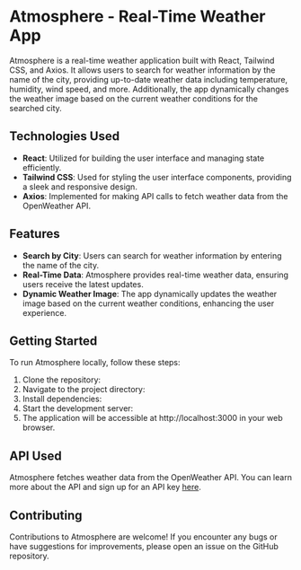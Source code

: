 # Atmosphere - Real-Time Weather App

Atmosphere is a real-time weather application built with React, Tailwind CSS, and Axios. It allows users to search for weather information by the name of the city, providing up-to-date weather data including temperature, humidity, wind speed, and more. Additionally, the app dynamically changes the weather image based on the current weather conditions for the searched city.

## Technologies Used

- **React**: Utilized for building the user interface and managing state efficiently.
- **Tailwind CSS**: Used for styling the user interface components, providing a sleek and responsive design.
- **Axios**: Implemented for making API calls to fetch weather data from the OpenWeather API.

## Features

- **Search by City**: Users can search for weather information by entering the name of the city.
- **Real-Time Data**: Atmosphere provides real-time weather data, ensuring users receive the latest updates.
- **Dynamic Weather Image**: The app dynamically updates the weather image based on the current weather conditions, enhancing the user experience.

## Getting Started

To run Atmosphere locally, follow these steps:

1. Clone the repository:
2. Navigate to the project directory:
3. Install dependencies:
4. Start the development server:
5. The application will be accessible at http://localhost:3000 in your web browser.

## API Used

Atmosphere fetches weather data from the OpenWeather API. You can learn more about the API and sign up for an API key [here](https://openweathermap.org/api).

## Contributing

Contributions to Atmosphere are welcome! If you encounter any bugs or have suggestions for improvements, please open an issue on the GitHub repository.

